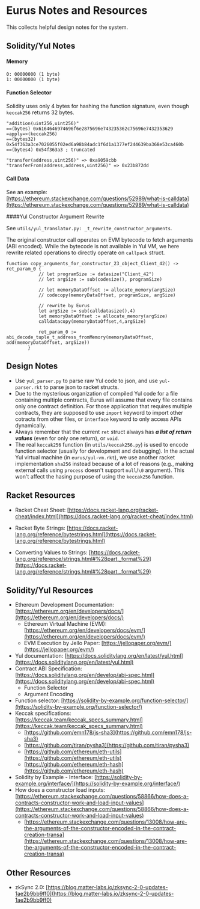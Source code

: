# Eurus Notes and Resources

This collects helpful design notes for the system.

## Solidity/Yul Notes

#### Memory

```
0: 00000000 (1 byte)
1: 00000000 (1 byte)
```

#### Function Selector

Solidity uses only 4 bytes for hashing the function signature, even though `keccak256` returns 32 bytes.

```
"addition(uint256,uint256)"
==(bytes) 0x6164646974696f6e2875696e743235362c75696e7432353629
=apply=>(keccak256)
==(bytes32) 0x54f363a3ce7026055f02ed6a98b84adc1f6d1a1377ef244639ba368e53ca460b
==(bytes4) 0x54f363a3 ; truncated

"transfer(address,uint256)" => 0xa9059cbb
"transferFrom(address,address,uint256)" => 0x23b872dd
```

#### Call Data

See an example: [https://ethereum.stackexchange.com/questions/52989/what-is-calldata](https://ethereum.stackexchange.com/questions/52989/what-is-calldata)

####Yul Constructor Argument Rewrite

See `utils/yul_translator.py: _t_rewrite_constructor_arguments`.

The original constructor call operates on EVM bytecode to fetch arguments (ABI encoded). While the bytecode is not available in Yul VM, we here rewrite related operations to directly operate on `callpack` struct.

```
function copy_arguments_for_constructor_23_object_Client_42() -> ret_param_0 {
            // let programSize := datasize("Client_42")
            // let argSize := sub(codesize(), programSize)

            // let memoryDataOffset := allocate_memory(argSize)
            // codecopy(memoryDataOffset, programSize, argSize)

            // rewrite by Eurus
            let argSize := sub(calldatasize(),4)
            let memoryDataOffset := allocate_memory(argSize)
            calldatacopy(memoryDataOffset,4,argSize)

            ret_param_0 := abi_decode_tuple_t_address_fromMemory(memoryDataOffset, add(memoryDataOffset, argSize))
        }
```

## Design Notes

- Use `yul_parser.py` to parse raw Yul code to json, and use `yul-parser.rkt` to parse json to racket structs.
- Due to the mysterious organization of compiled Yul code for a file containing multiple contracts, Eurus will assume that every file contains only one contract definition. For those application that requires multiple contracts, they are supposed to use `import` keyword to import other cotracts from other files, or `interface` keyword to only access APIs dynamically.
- Always remember that the current `ret` struct always has ***a list of return values*** (even for only one return), or `void`.
- The real `keccak256` function (in `utils/keccak256.py`) is used to encode function selector (usually for development and debugging). In the actual Yul virtual machine (in `eurus/yul-vm.rkt`), we use another racket implementation `sha256` instead because of a lot of reasons (e.g., making external calls using `process` doesn't support `null`/`\0` argument). This won't affect the hasing purpose of using the `keccak256` function.

## Racket Resources

- Racket Cheat Sheet: [https://docs.racket-lang.org/racket-cheat/index.html](https://docs.racket-lang.org/racket-cheat/index.html)

- Racket Byte Strings: [https://docs.racket-lang.org/reference/bytestrings.html](https://docs.racket-lang.org/reference/bytestrings.html)
- Converting Values to Strings: [https://docs.racket-lang.org/reference/strings.html#%28part._format%29](https://docs.racket-lang.org/reference/strings.html#%28part._format%29)

## Solidity/Yul Resources

- Ethereum Development Documentation: [https://ethereum.org/en/developers/docs/](https://ethereum.org/en/developers/docs/)
  - Ethereum Virtual Machine (EVM): [https://ethereum.org/en/developers/docs/evm/](https://ethereum.org/en/developers/docs/evm/)
  - EVM Execution by Jello Paper: [https://jellopaper.org/evm/](https://jellopaper.org/evm/)
- Yul documentation: [https://docs.soliditylang.org/en/latest/yul.html](https://docs.soliditylang.org/en/latest/yul.html)
- Contract ABI Specification: [https://docs.soliditylang.org/en/develop/abi-spec.html](https://docs.soliditylang.org/en/develop/abi-spec.html)
  - Function Selector
  - Argument Encoding
- Function selector: [https://solidity-by-example.org/function-selector/](https://solidity-by-example.org/function-selector/)
- Keccak specifications: [https://keccak.team/keccak_specs_summary.html](https://keccak.team/keccak_specs_summary.html)
  - [https://github.com/emn178/js-sha3](https://github.com/emn178/js-sha3)
  - [https://github.com/tiran/pysha3](https://github.com/tiran/pysha3)
  - [https://github.com/ethereum/eth-utils](https://github.com/ethereum/eth-utils)
  - [https://github.com/ethereum/eth-hash](https://github.com/ethereum/eth-hash)
- Solidity by Example - Interface: [https://solidity-by-example.org/interface/](https://solidity-by-example.org/interface/)
- How does a constructor load inputs: [https://ethereum.stackexchange.com/questions/58866/how-does-a-contracts-constructor-work-and-load-input-values](https://ethereum.stackexchange.com/questions/58866/how-does-a-contracts-constructor-work-and-load-input-values)
  - [https://ethereum.stackexchange.com/questions/13008/how-are-the-arguments-of-the-constructor-encoded-in-the-contract-creation-transa](https://ethereum.stackexchange.com/questions/13008/how-are-the-arguments-of-the-constructor-encoded-in-the-contract-creation-transa)

## Other Resources

- zkSync 2.0: [https://blog.matter-labs.io/zksync-2-0-updates-1ae2b9bb9ff0](https://blog.matter-labs.io/zksync-2-0-updates-1ae2b9bb9ff0)